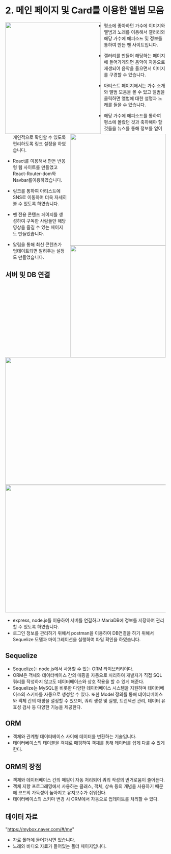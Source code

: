 # 2. 메인 페이지 및 Card를 이용한 앨범 모음 
<img src="https://github.com/user-attachments/assets/ca24faf6-a1eb-47f5-a800-33a8515d426f" width="300px" height="350px" style="float: left; margin-right: 10px;">
<img src="https://github.com/user-attachments/assets/977f63d7-52da-4576-891e-d3d23eae2e84" width="300px" height="350px" style="float: right; margin-left: 10px;">
<img src="https://github.com/user-attachments/assets/8a953ef1-1980-4c4f-9359-e011d87d5932" width="300px" height="350px" style="float: right; margin-left: 10px;">

 - 평소에 좋아하던 가수에 이미지와 앨범과 노래를 이용해서 갤러리와 해당 가수에 에피소드 및 정보를 통하여 만든 팬 사이트입니다.
 
 - 갤러리를 만들어 해당하는 페이지에 들어가게되면 음악이 자동으로 재생되어 음악을 들으면서 이미지를 구경할 수 있습니다.
 
 - 아티스트 페이지에서는 가수 소개와 앨범 모음을 볼 수 있고 앨범을 클릭하면 앨범에 대한 설명과 노래를 들을 수 있습니다.
 
 - 해당 가수에 에피소드를 통하여 평소에 몰랐던 것과 축하해야 할 것들을 뉴스를 통해 정보를 얻어 개인적으로 확인할 수 있도록 편리하도록 링크 설정을 하였습니다.
 
 - React를 이용해서 만든 반응형 웹 사이트를 만들었고 React-Router-dom와 Navbar를이용하였습니다.
 
 - 링크를 통하여 아티스트에 SNS로 이동하여 더욱 자세히 볼 수 있도록 하였습니다.
 
 - 팬 전용 콘텐츠 페이지를 생성하여 구독한 사람들만 해당 영상을 즐길 수 있는 페이지도 만들었습니다.
 
 - 알림을 통해 최신 콘텐츠가 업데이트되면 알려주는 설정도 만들었습니다.

## 서버 및 DB 연결
<img src = "https://github.com/user-attachments/assets/e108afe8-4b71-4d1b-b326-ea560a6c3b3f" width="600px" height="400px">
<img src = "https://github.com/user-attachments/assets/99861d31-8cc1-4e6f-b9c9-3c47e7934623" width="600px" height="400px">
 
- express, node.js를 이용하여 서버를 연결하고 MariaDB에 정보를 저장하여 관리할 수 있도록 하였습니다.
- 로그인 정보를 관리하기 위해서 postman을 이용하여 DB연결을 하기 위해서 Sequelize 모델과 마이그레이션을 실행하여 파일 확인을 하였습니다.

## Sequelize
- Sequelize는 node.js에서 사용할 수 있는 ORM 라이브러리이다.
- ORM은 객체와 데이터베이스 간의 매핑을 자동으로 처리하여 개발자가 직접 SQL 쿼리를 작성하지 않고도 데이터베이스와 상호 작용을 할 수 있게 해준다.
- Sequelize는 MySQL을 비롯한 다양한 데이터베이스 시스템을 지원하며 테이터베이스의 스키마를 자동으로 생성할 수 있다. 또한 Model 정의를 통해 데이터베이스와 객체 간의
  매핑을 설정할 수 있으며, 쿼리 생성 및 실행, 트랜잭션 관리, 데이터 유효성 검사 등 다양한 기능을 제공한다.

## ORM
- 객체와 관계형 데이터베이스 사이에 데이터를 변환하는 기술입니다.
- 데이터베이스의 테이블을 객체로 매핑하여 객체를 통해 데이터를 쉽게 다룰 수 있게 한다.

## ORM의 장점
- 객체와 데이터베이스 간의 매핑이 자동 처리되어 쿼리 작성의 번거로움이 줄어든다.
- 객체 지향 프로그래밍에서 사용하는 클래스, 객체, 상속 등의 개념을 사용하기 때문에 코드의 가독성이 높아지고 유지보수가 쉬워진다.
- 데이터베이스의 스키마 변경 시 ORM에서 자동으로 업데이트를 처리할 수 있다.

## 데이터 자료
"https://mybox.naver.com/#/my"
- 자료 폴더에 들어가시면 있습니다.
- 노래와 비디오 자료가 들어있는 폴더 페이지입니다.
